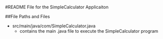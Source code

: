 #README File for the SimpleCalculator Applicaiton

##File Paths and Files

- src/main/java/com/SimpleCalculator.java
  - contains the main .java file to execute the SimpleCalculator program
